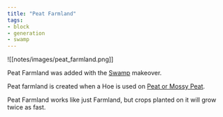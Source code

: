 ```yaml
---
title: "Peat Farmland"
tags:
- block
- generation
- swamp
---
```


![[notes/images/peat_farmland.png]]

Peat Farmland was added with the [Swamp](notes/makeover/swamp) makeover.

Peat farmland is created when a Hoe is used on [Peat or Mossy Peat](notes/block/peat).  

Peat Farmland works like just Farmland, but crops planted on it will grow twice as fast.